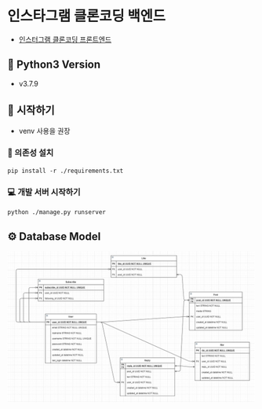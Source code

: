 # 인스타그램 클론코딩 백엔드

- [인스터그램 클론코딩 프론트엔드](https://github.com/SkyLightQP/instagram-clone-front)

## 🐍 Python3 Version
- v3.7.9

## 🚀 시작하기

- venv 사용을 권장

### 📑 의존성 설치

```shell script
pip install -r ./requirements.txt
```

### 💻 개발 서버 시작하기

```shell script
python ./manage.py runserver
```

## ⚙ Database Model
![DatabaseModel](./docs/model.png)